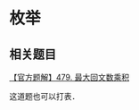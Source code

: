 # 枚举

## 相关题目

[【官方题解】479. 最大回文数乘积](https://leetcode-cn.com/problems/largest-palindrome-product/solution/zui-da-hui-wen-shu-cheng-ji-by-leetcode-rcihq/)

这道题也可以打表．
